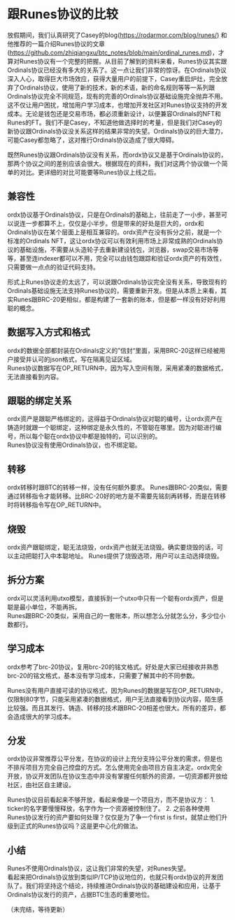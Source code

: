 跟Runes协议的比较
====


放假期间，我们认真研究了Casey的blog(https://rodarmor.com/blog/runes/) 和他推荐的一篇介绍Runes协议的文章(https://github.com/zhiqiangxu/btc_notes/blob/main/ordinal_runes.md)，才算对Runes协议有一个完整的把握。从目前了解到的资料来看，Runes协议其实跟Ordinals协议已经没有多大的关系了。这一点让我们非常的惊讶。在Ordinals协议深入人心，取得巨大市场效应，获得大量用户的前提下，Casey重启炉灶，完全放弃了Ordinals协议，使用了新的技术，新的术语，新的命名规则等等一系列跟Ordinals协议完全不同规范，现有的完善的Ordinals协议基础设施完全抛弃不用。这不仅让用户困扰，增加用户学习成本，也增加开发社区对Runes协议支持的开发成本。无论是钱包还是交易市场，都必须重新设计，以便兼容Ordinals的NFT和Runes的FT。我们不是Casey，不知道他做选择时的考量，但是我们对Casey的新协议跟Ordinals协议没关系这样的结果非常的失望。Ordinals协议的巨大潜力，可能Casey都忽略了，这对推行Ordinals协议造成了很大障碍。

既然Runes协议跟Ordinals协议没有关系，而ordx协议又是基于Ordinals协议的，那两个协议之间的差别应该会很大。根据现在的资料，我们对这两个协议做一个简单的对比。更详细的对比可能要等Runes协议上线之后。

兼容性
----
ordx协议基于Ordinals协议，只是在Ordinals的基础上，往前走了一小步，甚至可以说连一步都算不上，仅仅是小半步。但是带来的好处是巨大的，ordx和Ordinals协议在某个层面上是相互兼容的。ordx资产在没有拆分之前，就是一个标准的Ordinals NFT，这让ordx协议可以有效利用市场上非常成熟的Ordinals协议的基础设施，不需要从头造轮子去重新建设钱包，浏览器，swap交易市场等等，甚至连indexer都可以不用，完全可以由钱包跟踪和验证ordx资产的有效性，只需要做一点点的验证代码支持。

形式上Runes协议走的太远了，可以说跟Ordinals协议完全没有关系，导致现有的Ordinals基础设施无法支持Runes协议的，需要重新开发。但是从本质上来看，其实Runes跟BRC-20更相似，都是构建了一套新的账本，但是都一样没有好好利用聪的概念。


数据写入方式和格式  
----
ordx的数据全部都封装在Ordinals定义的”信封“里面，采用BRC-20这样已经被用户接受并认可的json格式，写在隔离见证区域。  
Runes协议数据写在OP_RETURN中，因为写入空间有限，采用紧凑的数据格式，无法直接看到内容。

跟聪的绑定关系  
----
ordx资产是跟聪严格绑定的，这得益于Ordinals协议对聪的编号，让ordx资产在铸造时就跟一个聪绑定，这种绑定是永久性的，不管聪在哪里。因为对聪进行编号，所以每个聪在ordx协议中都是独特的，可以识别的。  
Runes协议没有使用Ordinals协议，也不绑定聪。

转移
----
ordx转移时跟BTC的转移一样，没有任何额外要求。
Runes跟BRC-20类似，需要通过转移指令才能转移。比BRC-20好的地方是不需要先铭刻再转移，而是在转移时将转移指令写在OP_RETURN中。


烧毁
----
ordx资产跟聪绑定，聪无法烧毁，ordx资产也就无法烧毁。确实要烧毁的话，可以主动把聪打入中本聪地址。
Runes提供了烧毁选项，用户可以主动选择烧毁。


拆分方案  
----
ordx可以灵活利用utxo模型，直接拆到一个utxo中只有一个聪有ordx资产，但是聪是最小单位，不能再拆。  
Runes跟BRC-20类似，采用自己的一套账本，所以想怎么分就怎么分，多少位小数都行。

学习成本
----
ordx参考了brc-20协议，复用brc-20的铭文格式。好处是大家已经接收并熟悉brc-20的铭文格式，基本没有学习成本，只需要了解其中的不同参数。

Runes没有用户直接可读的协议格式，因为Runes的数据是写在OP_RETURN中，仅限制80字节，只能采用紧凑的数据格式，用户无法直接看到协议内容，陌生感比较强。而且其发行、铸造、转移的技术跟BRC-20相差也很大。所有的差异，都会造成很大的学习成本。


分发
----
ordx协议非常推荐公平分发，在协议的设计上充分支持公平分发的需求，但是也不排斥项目方完全自己控盘的方式。怎么使用完全由项目方自主决定。ordx完全开放，协议开发团队在协议生态中并没有掌握任何额外的资源，一切资源都开放给社区，由社区自主建设。

Runes协议目前看起来不够开放，看起来像是一个项目方，而不是协议方：
    1. ticker的名字要慢慢释放，名字作为一个资源被控制住了。
    2. 之前各种使用Runes协议发行的资产要如何处理？仅仅是为了争一个first is first，就禁止他们升级到正式的Runes协议吗？这是更中心化的做法。


小结
----
Runes不使用Ordinals协议，这让我们非常的失望，对Runes失望。  
看起来把Ordinals协议放到类似IP/TCP协议地位的，也就只有ordx协议的开发团队了。我们将坚持这个结论，持续推进Ordinals协议的基础建设和应用，让基于Ordinals协议发行的资产，占据BTC生态的重要地位。


（未完结，等待更新）

